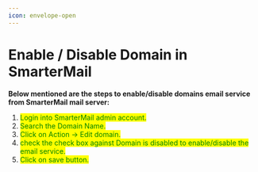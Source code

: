 ```yaml
---
icon: envelope-open
---
```


# Enable / Disable Domain in SmarterMail

**Below mentioned are the steps to enable/disable domains email service from SmarterMail mail server:**

1. <mark style="color:green;">Login into SmarterMail admin account.</mark>
2. <mark style="color:green;">Search the Domain Name.</mark>
3. <mark style="color:green;">Click on Action -> Edit domain.</mark>
4. <mark style="color:green;">check the check box against Domain is disabled to enable/disable the email service.</mark>
5. <mark style="color:green;">Click on save button.</mark>
